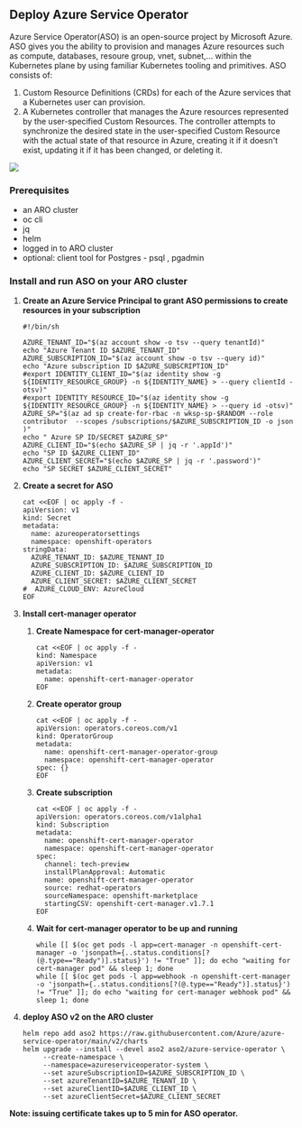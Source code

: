 ## Deploy Azure Service Operator
Azure Service Operator(ASO) is an open-source project by Microsoft Azure. ASO gives you the ability to provision and manages Azure resources such as compute, databases, resoure group, vnet, subnet,... within the Kubernetes plane by using familiar Kubernetes tooling and primitives. ASO consists of:
1. Custom Resource Definitions (CRDs) for each of the Azure services that a Kubernetes user can provision.
2. A Kubernetes controller that manages the Azure resources represented by the user-specified Custom Resources. The controller attempts to synchronize the desired state in the user-specified Custom Resource with the actual state of that resource in Azure, creating it if it doesn't exist, updating it if it has been changed, or deleting it.
<img src="/Images/aso-schematic.png.png">

### Prerequisites

* an ARO cluster
* oc cli
* jq
* helm
* logged in to ARO cluster
* optional: client tool for Postgres - psql , pgadmin

###  Install and run ASO on your ARO cluster


1. **Create an Azure Service Principal to grant ASO permissions to create resources in your subscription**
   ```
   #!/bin/sh
   
   AZURE_TENANT_ID="$(az account show -o tsv --query tenantId)"
   echo "Azure Tenant ID $AZURE_TENANT_ID"
   AZURE_SUBSCRIPTION_ID="$(az account show -o tsv --query id)"
   echo "Azure subscription ID $AZURE_SUBSCRIPTION_ID"
   #export IDENTITY_CLIENT_ID="$(az identity show -g ${IDENTITY_RESOURCE_GROUP} -n ${IDENTITY_NAME} > --query clientId -otsv)"
   #export IDENTITY_RESOURCE_ID="$(az identity show -g ${IDENTITY_RESOURCE_GROUP} -n ${IDENTITY_NAME} > --query id -otsv)"
   AZURE_SP="$(az ad sp create-for-rbac -n wksp-sp-$RANDOM --role contributor  --scopes /subscriptions/$AZURE_SUBSCRIPTION_ID -o json )"
   echo " Azure SP ID/SECRET $AZURE_SP"
   AZURE_CLIENT_ID="$(echo $AZURE_SP | jq -r '.appId')"
   echo "SP ID $AZURE_CLIENT_ID"
   AZURE_CLIENT_SECRET="$(echo $AZURE_SP | jq -r '.password')"
   echo "SP SECRET $AZURE_CLIENT_SECRET"
   ```

1. **Create a secret for ASO** 
   ```
   cat <<EOF | oc apply -f - 
   apiVersion: v1
   kind: Secret
   metadata:
     name: azureoperatorsettings
     namespace: openshift-operators
   stringData:
     AZURE_TENANT_ID: $AZURE_TENANT_ID
     AZURE_SUBSCRIPTION_ID: $AZURE_SUBSCRIPTION_ID
     AZURE_CLIENT_ID: $AZURE_CLIENT_ID
     AZURE_CLIENT_SECRET: $AZURE_CLIENT_SECRET
   #  AZURE_CLOUD_ENV: AzureCloud
   EOF
   ```
   
1. **Install cert-manager operator**

   1. **Create Namespace for cert-manager-operator**
      ```
      cat <<EOF | oc apply -f -
      kind: Namespace
      apiVersion: v1
      metadata:
        name: openshift-cert-manager-operator
      EOF
      ```
      
   1. **Create operator group**
      ```
      cat <<EOF | oc apply -f -
      apiVersion: operators.coreos.com/v1
      kind: OperatorGroup
      metadata:
        name: openshift-cert-manager-operator-group
        namespace: openshift-cert-manager-operator
      spec: {}  
      EOF
      ```
   1. **Create subscription**
      ```
      cat <<EOF | oc apply -f -
      apiVersion: operators.coreos.com/v1alpha1
      kind: Subscription
      metadata:
        name: openshift-cert-manager-operator
        namespace: openshift-cert-manager-operator
      spec:
        channel: tech-preview
        installPlanApproval: Automatic
        name: openshift-cert-manager-operator
        source: redhat-operators
        sourceNamespace: openshift-marketplace
        startingCSV: openshift-cert-manager.v1.7.1
      EOF
      ```

   1. **Wait for cert-manager operator to be up and running**
      ```
      while [[ $(oc get pods -l app=cert-manager -n openshift-cert-manager -o 'jsonpath={..status.conditions[?(@.type=="Ready")].status}') != "True" ]]; do echo "waiting for cert-manager pod" && sleep 1; done
      while [[ $(oc get pods -l app=webhook -n openshift-cert-manager -o 'jsonpath={..status.conditions[?(@.type=="Ready")].status}') != "True" ]]; do echo "waiting for cert-manager webhook pod" && sleep 1; done
      ```
      
1. **deploy ASO **v2 on **the **ARO**** cluster****
   ```
   helm repo add aso2 https://raw.githubusercontent.com/Azure/azure-service-operator/main/v2/charts
   helm upgrade --install --devel aso2 aso2/azure-service-operator \
        --create-namespace \
        --namespace=azureserviceoperator-system \
        --set azureSubscriptionID=$AZURE_SUBSCRIPTION_ID \
        --set azureTenantID=$AZURE_TENANT_ID \
        --set azureClientID=$AZURE_CLIENT_ID \
        --set azureClientSecret=$AZURE_CLIENT_SECRET
   ```
**Note: issuing certificate takes up to 5 min for ASO operator.**
